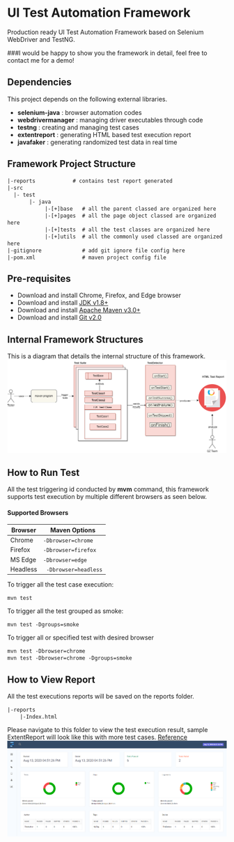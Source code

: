 # UI Test Automation Framework
Production ready UI Test Automation Framework based on Selenium WebDriver and TestNG. 

###I would be happy to show you the framework in detail, feel free to contact me for a demo!

## Dependencies 
This project depends on the following external libraries. 

* **selenium-java** : browser automation codes
* **webdrivermanager** : managing driver executables through code
* **testng** : creating and managing test cases
* **extentreport** : generating HTML based test execution report
* **javafaker** : generating randomized test data in real time


## Framework Project Structure
```text
|-reports            # contains test report generated
|-src 
  |- test
       |- java
            |-[+]base   # all the parent classed are organized here
            |-[+]pages  # all the page object classed are organized here
            |-[+]tests  # all the test classes are organized here
            |-[+]utils  # all the commonly used classed are organized here
|-gitignore             # add git ignore file config here
|-pom.xml               # maven project config file
```

## Pre-requisites
* Download and install Chrome, Firefox, and Edge browser
* Download and install [JDK v1.8+]()
* Download and install [Apache Maven v3.0+]()
* Download and install [Git v2.0]()

## Internal Framework Structures
This is a diagram that details the internal structure of this framework.
![screenshot](images/FrameworkStructure.drawio.jpg)

## How to Run Test
All the test triggering id conducted by **mvm** command, this framework supports test execution by multiple different browsers as seen below.

#### Supported Browsers
| Browser | Maven Options |
|---------|---------------|
|Chrome   | `-Dbrowser=chrome`|
|Firefox  | `-Dbrowser=firefox`|
|MS Edge  | `-Dbrowser=edge`|
|Headless |` -Dbrowser=headless`|

To trigger all the test case execution:
```shell
mvn test
```

To trigger all the test grouped as smoke:
```shell
mvn test -Dgroups=smoke
```

To trigger all or specified test with desired browser
```shell
mvn test -Dbrowser=chrome
mvn test -Dbrowser=chrome -Dgroups=smoke
```

## How to View Report
All the test executions reports will be saved on the reports folder.
```text
|-reports
    |-Index.html
```
Please navigate to this folder to view the test execution result, sample ExtentReport will look like this with more test cases. [Reference ](https://www.extentreports.com/docs/v5/wiki/spark/spark.html#)
![screenshot](images/ExtentReportScreenshot.png)
